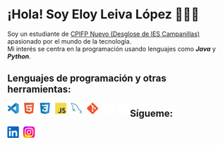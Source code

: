 # ¡Hola! Soy Eloy Leiva López 👋🧑‍💻

Soy un estudiante de [CPIFP Nuevo (Desglose de IES Campanillas)](https://fp.iescampanillas.com) apasionado por el mundo de la tecnología.  
Mi interés se centra en la programación usando lenguajes como _**Java**_ y _**Python**_.

## Lenguajes de programación y otras herramientas:

<img align="left" alt="Visual Studio Code" width="26px" src="./img/visual_studio_code.svg" style="padding-right:10px;" />
<img align="left" alt="HTML5" width="26px" src="./img/html.svg" style="padding-right:10px;" />
<img align="left" alt="CSS3" width="26px" src="./img/css.svg" style="padding-right:10px;" />
<img align="left" alt="JavaScript" width="26px" src="./img/js.svg" style="padding-right:10px;" />
<img align="left" alt="MySQL" width="26px" src="./img/mysql.svg" style="padding-right:10px;" />
<img align="left" alt="Git" width="26px" src="./img/git.svg" style="padding-right:10px;" />
<img align="left" alt="GitHub" width="26px" src="./img/github.png" style="padding-right:10px;" />
<img align="left" alt="Terminal" width="26px" src="./img/terminal_dark.svg" />

<h2>Sígueme:</h2>

[<img align="left" alt="LinkedIn" width="26px" src="./img/linkedin.png" style="padding-right:10px;" />](https://www.linkedin.com/in/eloy-leiva-lópez-8255b1238/)
[<img align="left" alt="Instagram" width="26px" src="./img/instagram.svg" style="padding-right:10px;" />](https://www.instagram.com/eloyleiva_2005/)
